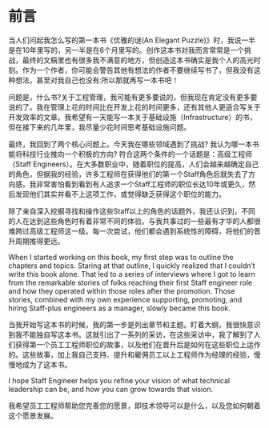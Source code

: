 # 前言

当人们问起我怎么写的第一本书《优雅的谜\(An Elegant Puzzle\)》时，我说一半是在10年里写的，另一半是在6个月里写的。创作这本书对我而言常常是一个挑战，最终的文稿里也有很多我不满意的地方，但创造这本书确实是我个人的高光时刻。作为一个作者，你可能会警告其他有想法的作者不要继续写书了，但我没有这种想法，甚至对我自己也没有:所以那就再写一本书吧！

问题是，什么书?关于工程管理，我可能有更多要说的，但我现在肯定没有更多要说的了。我在管理上花的时间比在开发上花的时间更多，还有其他人更适合写关于开发效率的文章。我希望有一天能写一本关于基础设施（Infrastructure）的书，但在接下来的几年里，我尽量少花时间思考基础设施问题。

最终，我回到了两个核心问题上。今天我在哪些领域遇到了挑战? 我认为哪一本书能将科技行业推向一个积极的方向? 符合这两个条件的一个话题是：高级工程师（Staff Engineers）。在大多数职业中，随着职位的提高，人们会越来越确定自己的角色，但据我的经验，许多工程师在获得他们的第一个Staff角色后就失去了方向感。我非常害怕看到看到有人追求一个Staff工程师的职位长达10年或更久，然后发现他们其实并看不上这项工作，或觉得缺乏获得这个职位的能力。

除了亲自深入挖掘寻找和操作这些Staff以上的角色的话题外，我还认识到，不同的人在达到这些角色时有着非常不同的体验。与我共事过的一些最有才华的人都很难跨过高级工程师这一级。每一次尝试，他们都会遇到系统性的障碍，将他们的晋升周期推得更远。

When I started working on this book, my first step was to outline the chapters and topics. Staring at that outline, I quickly realized that I couldn’t write this book alone. That led to a series of interviews where I got to learn from the remarkable stories of folks reaching their first Staff engineer role and how they operated within those roles after the promotion. Those stories, combined with my own experience supporting, promoting, and hiring Staff-plus engineers as a manager, slowly became this book.

当我开始写这本书的时候，我的第一步是列出章节和主题。盯着大纲，我很快意识到我不能独自写这本书。这就引出了一系列的采访，在这些采访中，我了解到了人们获得第一个员工工程师职位的故事，以及他们在晋升后是如何在这些职位上运作的。这些故事，加上我自己支持、提升和雇佣员工以上工程师作为经理的经验，慢慢地成为了这本书。

I hope Staff Engineer helps you refine your vision of what technical leadership can be, and how you can grow towards that vision.

我希望员工工程师帮助您完善您的愿景，即技术领导可以是什么，以及您如何朝着这个愿景发展。

